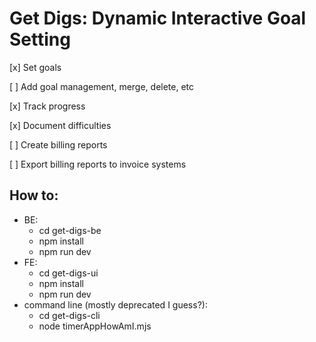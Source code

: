 # Get Digs: Dynamic Interactive Goal Setting

[x] Set goals

[ ] Add goal management, merge, delete, etc

[x] Track progress

[x] Document difficulties

[ ] Create billing reports

[ ] Export billing reports to invoice systems

## How to:

* BE:
  * cd get-digs-be
  * npm install
  * npm run dev
* FE:
  * cd get-digs-ui
  * npm install
  * npm run dev
* command line (mostly deprecated I guess?): 
  * cd get-digs-cli
  * node timerAppHowAmI.mjs


